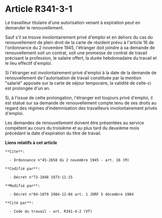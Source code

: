 # Article R341-3-1

Le travailleur titulaire d'une autorisation venant à expiration peut en demander le renouvellement.

Sauf s'il se trouve involontairement privé d'emploi et en dehors du cas du renouvellement de plein droit de la carte de
résident prévu à l'article 16 de l'ordonnance du 2 novembre 1945, l'étranger doit joindre à sa demande de renouvellement soit
un contrat, soit une promesse de contrat de travail précisant la profession, le salaire offert, la durée hebdomadaire du
travail et le lieu effectif d'emploi.

Si l'étranger est involontairement privé d'emploi à la date de la demande de renouvellement de l'autorisation de travail
constituée par la mention "salarié" apposée sur la carte de séjour temporaire, la validité de celle-ci est prolongée d'un an.

Si, à l'issue de cette prolongation, l'étranger est toujours privé d'emploi, il est statué sur sa demande de renouvellement
compte tenu de ses droits au regard des régimes d'indemnisation des travailleurs involontairement privés d'emploi.

Les demandes de renouvellement doivent être présentées au service compétent au cours du troisième et au plus tard du deuxième
mois précédant la date d'expiration du titre de travail.

**Liens relatifs à cet article**

	**Cite**:

	  - Ordonnance n°45-2658 du 2 novembre 1945 - art. 16 (M)

	**Codifié par**:

	  - Décret n°73-1048 1973-11-15

	**Modifié par**:

	  - Décret n°84-1079 1984-12-04 art. 1 JORF 5 décembre 1984

	**Cité par**:

	  - Code du travail - art. R341-4-2 (VT)
